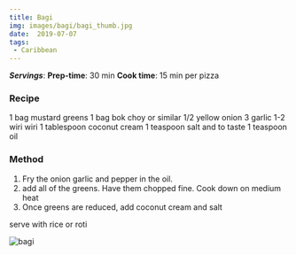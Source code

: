 ```yaml
---
title: Bagi
img: images/bagi/bagi_thumb.jpg
date:  2019-07-07
tags:
 - Caribbean
---
```


<preview text>

***Servings***: 
**Prep-time**: 30 min
**Cook time**: 15 min per pizza

### Recipe

1 bag mustard greens
1 bag bok choy or similar
1/2 yellow onion
3 garlic
1-2 wiri wiri
1 tablespoon coconut cream
1 teaspoon salt and to taste
1 teaspoon oil

### Method

1. Fry the onion garlic and pepper in the oil.
2. add all of the greens. Have them chopped fine. Cook down on medium heat
3. Once greens are reduced, add coconut cream and salt

serve with rice or roti

![bagi](/images/bagi/bagi.jpg)




